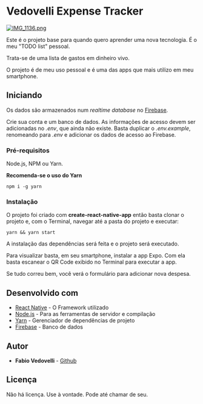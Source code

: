 # Vedovelli Expense Tracker

[![IMG_1136.png](https://s20.postimg.org/68itzmtr1/IMG_1136.png)](https://postimg.org/image/g5tusp1cp/)

Este é o projeto base para quando quero aprender uma nova tecnologia. É o meu "TODO list" pessoal.

Trata-se de uma lista de gastos em dinheiro vivo.

O projeto é de meu uso pessoal e é uma das apps que mais utilizo em meu smartphone.

## Iniciando

Os dados são armazenados num *realtime database* no [Firebase](https://firebase.com/).

Crie sua conta e um banco de dados. As informações de acesso devem ser adicionadas no *.env*, que ainda não existe. Basta duplicar o *.env.example*, renomeando para *.env* e adicionar os dados de acesso ao Firebase.

### Pré-requisitos

Node.js, NPM ou Yarn.

**Recomenda-se o uso do Yarn**

```
npm i -g yarn
```

### Instalação

O projeto foi criado com **create-react-native-app** então basta clonar o projeto e, com o Terminal, navegar até a pasta do projeto e executar:

`yarn && yarn start`

A instalação das dependências será feita e o projeto será executado.

Para visualizar basta, em seu smartphone, instalar a app Expo. Com ela basta escanear o QR Code exibido no Terminal para executar a app.

Se tudo correu bem, você verá o formulário para adicionar nova despesa.

## Desenvolvido com

* [React Native](http://facebook.github.io/react-native) - O Framework utilizado
* [Node.js](https://nodejs.org/) - Para as ferramentas de servidor e compilação
* [Yarn](https://yarnpkg.com/en/) - Gerenciador de dependências de projeto
* [Firebase](https://firebase.com/) - Banco de dados

## Autor

* **Fabio Vedovelli** - [Github](https://github.com/vedovelli)

## Licença

Não há licença. Use à vontade. Pode até chamar de seu.